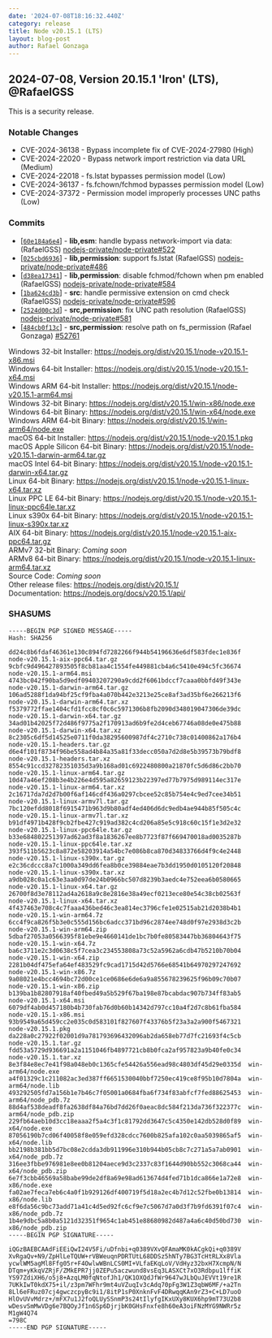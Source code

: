 ```yaml
---
date: '2024-07-08T18:16:32.440Z'
category: release
title: Node v20.15.1 (LTS)
layout: blog-post
author: Rafael Gonzaga
---
```


## 2024-07-08, Version 20.15.1 'Iron' (LTS), @RafaelGSS

This is a security release.

### Notable Changes

- CVE-2024-36138 - Bypass incomplete fix of CVE-2024-27980 (High)
- CVE-2024-22020 - Bypass network import restriction via data URL (Medium)
- CVE-2024-22018 - fs.lstat bypasses permission model (Low)
- CVE-2024-36137 - fs.fchown/fchmod bypasses permission model (Low)
- CVE-2024-37372 - Permission model improperly processes UNC paths (Low)

### Commits

- \[[`60e184a6e4`](https://github.com/nodejs/node/commit/60e184a6e4)] - **lib,esm**: handle bypass network-import via data: (RafaelGSS) [nodejs-private/node-private#522](https://github.com/nodejs-private/node-private/pull/522)
- \[[`025cbd6936`](https://github.com/nodejs/node/commit/025cbd6936)] - **lib,permission**: support fs.lstat (RafaelGSS) [nodejs-private/node-private#486](https://github.com/nodejs-private/node-private/pull/486)
- \[[`d38ea17341`](https://github.com/nodejs/node/commit/d38ea17341)] - **lib,permission**: disable fchmod/fchown when pm enabled (RafaelGSS) [nodejs-private/node-private#584](https://github.com/nodejs-private/node-private/pull/584)
- \[[`1ba624cd3b`](https://github.com/nodejs/node/commit/1ba624cd3b)] - **src**: handle permissive extension on cmd check (RafaelGSS) [nodejs-private/node-private#596](https://github.com/nodejs-private/node-private/pull/596)
- \[[`2524d00c3d`](https://github.com/nodejs/node/commit/2524d00c3d)] - **src,permission**: fix UNC path resolution (RafaelGSS) [nodejs-private/node-private#581](https://github.com/nodejs-private/node-private/pull/581)
- \[[`484cb0f13c`](https://github.com/nodejs/node/commit/484cb0f13c)] - **src,permission**: resolve path on fs_permission (Rafael Gonzaga) [#52761](https://github.com/nodejs/node/pull/52761)

Windows 32-bit Installer: https://nodejs.org/dist/v20.15.1/node-v20.15.1-x86.msi \
Windows 64-bit Installer: https://nodejs.org/dist/v20.15.1/node-v20.15.1-x64.msi \
Windows ARM 64-bit Installer: https://nodejs.org/dist/v20.15.1/node-v20.15.1-arm64.msi \
Windows 32-bit Binary: https://nodejs.org/dist/v20.15.1/win-x86/node.exe \
Windows 64-bit Binary: https://nodejs.org/dist/v20.15.1/win-x64/node.exe \
Windows ARM 64-bit Binary: https://nodejs.org/dist/v20.15.1/win-arm64/node.exe \
macOS 64-bit Installer: https://nodejs.org/dist/v20.15.1/node-v20.15.1.pkg \
macOS Apple Silicon 64-bit Binary: https://nodejs.org/dist/v20.15.1/node-v20.15.1-darwin-arm64.tar.gz \
macOS Intel 64-bit Binary: https://nodejs.org/dist/v20.15.1/node-v20.15.1-darwin-x64.tar.gz \
Linux 64-bit Binary: https://nodejs.org/dist/v20.15.1/node-v20.15.1-linux-x64.tar.xz \
Linux PPC LE 64-bit Binary: https://nodejs.org/dist/v20.15.1/node-v20.15.1-linux-ppc64le.tar.xz \
Linux s390x 64-bit Binary: https://nodejs.org/dist/v20.15.1/node-v20.15.1-linux-s390x.tar.xz \
AIX 64-bit Binary: https://nodejs.org/dist/v20.15.1/node-v20.15.1-aix-ppc64.tar.gz \
ARMv7 32-bit Binary: _Coming soon_ \
ARMv8 64-bit Binary: https://nodejs.org/dist/v20.15.1/node-v20.15.1-linux-arm64.tar.xz \
Source Code: _Coming soon_ \
Other release files: https://nodejs.org/dist/v20.15.1/ \
Documentation: https://nodejs.org/docs/v20.15.1/api/

### SHASUMS

```
-----BEGIN PGP SIGNED MESSAGE-----
Hash: SHA256

dd24c8b6fdaf46361e130c894fd7282266f944b54196636e6df583fdec1e836f  node-v20.15.1-aix-ppc64.tar.gz
9cbfc9d496427893505f8cb81aa4c1554fe449881cb4a6c5410e494c5fc36674  node-v20.15.1-arm64.msi
4743bc042f90ba5d9edf09403207290a9cdd2f6061bdccf7caaa0bbfd49f343e  node-v20.15.1-darwin-arm64.tar.gz
106ad5288f1da94bf25cf9fba4a070b442e3213e25ce8af3ad35bf6e266213f6  node-v20.15.1-darwin-arm64.tar.xz
f5379772ffae1404cfd1fcc8cf0c6c5971306b8fb2090d348019047306de39dc  node-v20.15.1-darwin-x64.tar.gz
34ad01b42025f72d486f9775a2f170913ad6b9fe2d4ceb67746a08de0e475b88  node-v20.15.1-darwin-x64.tar.xz
8c2305c6df5d14525e0711f0da38295600987df4c2710c738c01400862a176b4  node-v20.15.1-headers.tar.gz
d6e4f101f8734f96be558ad4b84a35a81f33decc050a7d2d8e5b39573b79bdf8  node-v20.15.1-headers.tar.xz
8554c91ccd32782351035d3a9b168ad01c6922480800a21870fc5d6d86c2bb70  node-v20.15.1-linux-arm64.tar.gz
10d47a46ef208b3e4b226e4d595a82659123b22397ed77b7975d989114ec317e  node-v20.15.1-linux-arm64.tar.xz
2c16717da7d2d7b00f6af146cdf436a0297cbcee52c85b754e4c9ed7cee34b51  node-v20.15.1-linux-armv7l.tar.gz
7bc120efdd8018f6915471b963d9b80adf4ed406d6dc9edb4ae944b85f505c4c  node-v20.15.1-linux-armv7l.tar.xz
b91df4971b428f9cb2fbe427c919ad382c4cd206a85e5c918c60c15f1e3d2e32  node-v20.15.1-linux-ppc64le.tar.gz
b33e684802251397ad62ad3f8a1836267ee8b7723f87f669470018ad0035287b  node-v20.15.1-linux-ppc64le.tar.xz
393f511b5623c8a872e58203914a54bc7e086b8ca870d34833766d4f9c4e2448  node-v20.15.1-linux-s390x.tar.gz
e2c36cdccc8a7c1000a349dd6fea8b0ce39884eae7b3dd1950d0105120f20848  node-v20.15.1-linux-s390x.tar.xz
a9db028c0a1c63e3aa0d97de24b0966bc507d8239b3aedc4e752eea6b0580665  node-v20.15.1-linux-x64.tar.gz
26700f8d3e78112ad4a2618a9c8e2816e38a49ecf0213ece80e54c38cb02563f  node-v20.15.1-linux-x64.tar.xz
4f437463e708c4c7faaa436bed46c3ea814ec3796cfe1e02515ab21d2038b4b1  node-v20.15.1-win-arm64.7z
6cc4f9ca826f5b3e0c555d156bc6adcc371bd96c2874ee748d0f97e2938d3c2b  node-v20.15.1-win-arm64.zip
5dbaf27053a0566395f81ebe9e4660141de1bc7b0fe80583447bb36804643f75  node-v20.15.1-win-x64.7z
ba6c3711e2c3d0638c5f7cea3c234553808a73c52a5962a6cdb47b5210b70b04  node-v20.15.1-win-x64.zip
2281b04df475efa64ef483529fc9cad1715d42d5766e68541b64970297247692  node-v20.15.1-win-x86.7z
9a08021e4bcc4694bc72d00ce1ce0686e6de6a9a855678239625f96b09c70b07  node-v20.15.1-win-x86.zip
b139ba1b82807918af40fbed49a5b529f67ba198e87bcabdac907b734ff83ab5  node-v20.15.1-x64.msi
6079df4ab0d457180b4b730fab76d0b60b14342d797cc10a4f2d7c8b61fba584  node-v20.15.1-x86.msi
93b9549a65d459cc2e035c0d583101f827607f43376b5f23a3a2a900f5467321  node-v20.15.1.pkg
da228a0c27922f02001d9a781793696432096ab2da658eb77d7fc21693f4c5cb  node-v20.15.1.tar.gz
fdd53a5729d936691a2a1151046fb4897721cb8b0fca2af957823a9b40fe0c34  node-v20.15.1.tar.xz
8e3f84e8ec7e41f98a048eb0c1365cfe54426a556ead98c4803df45d29e0335d  win-arm64/node.exe
a4f01329c1c211082ac3ed387ff6651530040bbf7250ec419ce8f95b10d7804a  win-arm64/node.lib
493292505fd7a156b1e7b46c7f05001a0684fba6f734f83abfcf7fed88625453  win-arm64/node_pdb.7z
88d4af538deadf8fa2638df84a76bd7dd26f0aeac8dc584f213da736f322377c  win-arm64/node_pdb.zip
229fb64aeb10d3cc18eaaa2f5a4c3f1c81792dd3647c5c4350e142db528d0f89  win-x64/node.exe
87056190b7cd06f40058f8e059efd328cdcc7600b825afa102c0aa5039865af5  win-x64/node.lib
bb2198b381bb5d7bc08e2cdda3db911996e310b944b05cb8c7c271a5a7ab0901  win-x64/node_pdb.7z
316ee3fbbe976981e8ee0b81204aece9d3c2337c83f1644d90bb552c3068ca44  win-x64/node_pdb.zip
6e7f3cbb46569a58babe99de2df8a69e98ad613674d4fed71b1dca866e1a72e8  win-x86/node.exe
fa02ae7feca7eb6c4a0f1b929126df400719f5d18a2ec4b7d12c52fbe0b13814  win-x86/node.lib
e8f6da56c9bc73add71a41c4d5ed92fc6cf9e7c5067d7a0d3f7b9fd6391f07c4  win-x86/node_pdb.7z
1b4e9dbc5a8b0a5121d32351f9654c1ab451e88680982d487a4a6c40d50bd730  win-x86/node_pdb.zip
-----BEGIN PGP SIGNATURE-----

iQGzBAEBCAAdFiEEiQwI24V5Fi/uDfnbi+q0389VXvQFAmaMK0kACgkQi+q0389V
XvRgaQv+N9/ZpHlLeTQUW+rVBWeuqnPDRTUtL68DDSz5hNTy7BG3TcHtRLXx8Vla
ycwlWM5agMl8Ffg05r+F4OwlwWBnLCS0MI+VLfaEKqLoV/VdHyz32bxH7XcmpN/N
DTqm+yKkqVZRjF/ZMkEPR7jj0ZEPu5aczwund8vsEq3LASXCt7xO3Rdbpu1lffiK
YS97ZdiXH6/o5j8+AzqLM0fqNtofJh1/QK1OXQdJfWr9647wJLbQuJEVVt19re1R
7UKkIwT0kdX75+il/z3pm7WFhr9mt4uVZuqIv3cAdq70pFg3W1Z3qbW6MF/+a2Tn
8Ll6eFRuz07cj4gwczcpyBc9i1/8itP1sP0XnknFvF4DRwqqKAn9rZ3+C+LD7uoO
HlOvUVvMdrz+/mFX7u1J2foQLUySSnmP3s24tIlyfgIKxUXy8KUX6hp9mT73U2b8
wDesvSmMwVDg6e7BQOyJf1n6Sp6DjrjbK0GHsFnxfe8h60eA3oiFNzMYG9NWRr5z
M1gW4Q74
=798C
-----END PGP SIGNATURE-----
```
